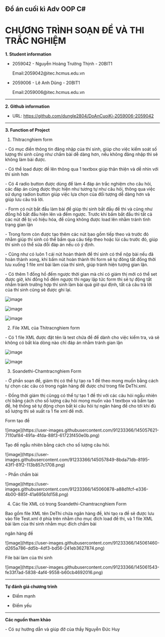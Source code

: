 ## Đồ án cuối kì Adv OOP C#
# CHƯƠNG TRÌNH SOẠN ĐỀ VÀ THI TRẮC NGHIỆM

**1. Student information**
* 2059042 - Nguyễn Hoàng Trường Thịnh - 20BIT1
  <p>Email:2059042@itec.hcmus.edu.vn</p>
* 2059006 - Lê Anh Dũng - 20BIT1
  <p>Email:2059006@itec.hcmus.edu.vn</p>

***
**2. Github information**
* URL: https://github.com/dungle2804/DoAnCuoiKi-2059006-2059042

***
**3. Function of Project**

1. Thitracnghiem form
<p>- Có mục điền thông tin đăng nhập của thí sinh, giúp cho việc kiểm soát số lượng thí sinh cũng như chấm bài dễ dàng hơn, nếu không đăng nhập thì sẽ không làm bài được.</p>

<p>- Có thể load được đề lên thông qua 1 textbox giúp thân thiện và dễ nhìn với thí sinh hơn</p>

<p>- Có 4 radio button được dùng để làm 4 đáp án trắc nghiệm cho câu hỏi, các đáp án cũng được thực hiện như tương tự như câu hỏi, thông qua việc sử dụng radion button giúp việc lựa chọn của đối tượng dễ dàng hơn và giúp lưu câu trả lời.</p>

<p>- Form có nút bắt đầu làm bài để giúp thí sinh bắt đầu đề thi và cũng như đồng hồ bắt đầu hiện lên và đếm ngược. Trước khi bấm bắt đầu thì tất cả các nút đề bị vô hiệu hóa, đề cũng không được load lên nhằm tránh tình trạng gian lận</p>

<p>- Trong form còn được tạo thêm các nút bao gồm tiếp theo và trước đó nhằm giúp thí sinh có thể bấm qua câu tiếp theo hoặc lùi câu trước đó, giúp thí sinh có thể sửa đổi đáp án nếu có ý định.</p>

<p>- Cũng như có luôn 1 cái nút hoàn thành để thí sinh có thể nộp bài nếu đã hoàn thành xong, khi bấm nút hoàn thành thì form sẽ tự đông tắt đồng thời lưu xuống 1 file xml bài làm của thí sinh, giúp tránh hiện tượng gian lận.</p>

<p>- Có thêm 1 đồng hồ đếm ngược thời gian mà chỉ có giám thị mới có thể set được giờ, khi đồng hồ đếm ngược thì ngay lập tức form thi sẽ tự động tắt nhầm tránh trường hợp thí sinh làm bài quá giờ qui định, tất cả câu trả lời của thí sinh cũng sẽ được ghi lại.</p>

![image](https://user-images.githubusercontent.com/91233366/145055389-25065f1b-e133-470b-bcce-3dffc0162df9.png)

![image](https://user-images.githubusercontent.com/91233366/145055438-534e4521-f750-477b-91fe-e95ad3a736e4.png)

![image](https://user-images.githubusercontent.com/91233366/145055476-f6de4a0b-b230-4b05-bbac-9e014d490c81.png)

2. File XML của Thitracnghiem form
<p>- Có 1 file XML được đặt tên là test chứa đề để dành cho việc kiểm tra, và sẽ không có bất kìa dòng nào chỉ đáp án nhằm tránh gian lận</p>

![image](https://user-images.githubusercontent.com/91233366/145055783-03214520-1194-40d9-8a43-d18a74d37c11.png)

![image](https://user-images.githubusercontent.com/91233366/145055807-4f8f1e4a-b9ec-4973-8e6b-b6ecfef385fe.png)

3. Soandethi-Chamtracnghiem Form
<p>- Ở phần soạn đề, giám thị có thể tự tạo ra 1 đề theo mong muốn bằng cách tự chọn các câu có trong ngân hàng đề được chứ trong file DeThi.xml.</p>

<p>- Đồng thời giám thị cũngg có thể tự tạo 1 đề thi với các câu hỏi ngẫu nhiên chỉ bằng cách cho số lượng câu hỏi mong muốn vào 1 textbox và bấm tạo đề, hệ thống sẽ tự động chọn bất kì câu hỏi tự ngân hàng đề cho tới khi đủ số lượng thì sẽ xuất ra 1 fie xml đề mới.</p>

<p>Form tạo đề</p>
![image](https://user-images.githubusercontent.com/91233366/145057621-7110af84-491a-4fda-88f3-61723f450e0b.png)

<p>Tạo đề ngẫu nhiên bằng cách cho số lượng câu hỏi.</p>
![image](https://user-images.githubusercontent.com/91233366/145057849-8bda71db-8195-43f1-81f2-113b857c1708.png)

<p>- Phần chấm bài</p>
![image](https://user-images.githubusercontent.com/91233366/145060878-a88d1fcf-e336-4b00-885f-41a695b1d158.png)

4. Các file XML có trong Soandethi-Chamtracnghiem Form
<p>Bao gồm file XML tên DeThi chứa ngân hàng đề, khi tạo ra đề sẽ được lưu vào file Test.xml ở phía trên nhằm cho mục đích load đề thi, và 1 file XML bài làm của thí sinh nhằm mục đích chấm bài</p>

<p>ngân hàng đề</p>
![image](https://user-images.githubusercontent.com/91233366/145061460-d265a786-dd5b-4df3-bd56-241eb3627874.png)

<p>File bài làm của thí sinh</p>
![image](https://user-images.githubusercontent.com/91233366/145061543-fe33f7ad-5838-4af4-9558-b60cb4692016.png)

***
**Tự đánh giá chương trình** 
* Điểm mạnh 



* Điểm yếu 

***
**Các nguồn tham khảo**
<p>- Có sự hướng dẫn và giúp đỡ của thầy Nguyễn Đức Huy</p>















